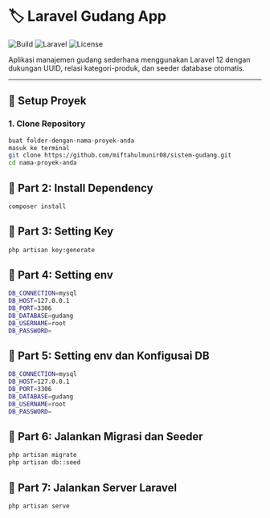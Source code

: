 # 🏷️ Laravel Gudang App

![Build](https://img.shields.io/github/actions/workflow/status/username/nama-proyek/laravel.yml?branch=main)
![Laravel](https://img.shields.io/badge/Laravel-12.x-red.svg)
![License](https://img.shields.io/github/license/username/nama-proyek)

Aplikasi manajemen gudang sederhana menggunakan Laravel 12 dengan dukungan UUID, relasi kategori-produk, dan seeder database otomatis.

---

## 🚀 Setup Proyek

### 1. Clone Repository

```bash
buat folder-dengan-nama-proyek-anda
masuk ke terminal
git clone https://github.com/miftahulmunir08/sistem-gudang.git
cd nama-proyek-anda
```

## 🔹 Part 2: Install Dependency
```bash
composer install
```

## 🔹 Part 3: Setting Key
```bash
php artisan key:generate
```

## 🔹 Part 4: Setting env
```bash
DB_CONNECTION=mysql
DB_HOST=127.0.0.1
DB_PORT=3306
DB_DATABASE=gudang
DB_USERNAME=root
DB_PASSWORD=
```


## 🔹 Part 5: Setting env dan Konfigusai DB
```bash
DB_CONNECTION=mysql
DB_HOST=127.0.0.1
DB_PORT=3306
DB_DATABASE=gudang
DB_USERNAME=root
DB_PASSWORD=
```

## 🔹 Part 6: Jalankan Migrasi dan Seeder
```bash
php artisan migrate
php artisan db::seed
```
## 🔹 Part 7: Jalankan Server Laravel
```bash
php artisan serve
```